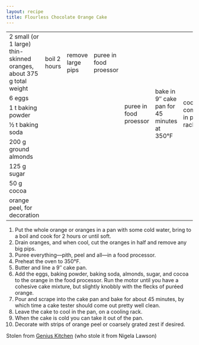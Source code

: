 ```yaml
---
layout: recipe
title: Flourless Chocolate Orange Cake
---
```

<table>
<tr>
  <td>2 small (or 1 large) thin-skinned oranges, about 375 g total weight</td>
  <td>boil 2 hours</td>
  <td>remove large pips</td>
  <td>puree in food proessor</td>
  <td rowspan="7">puree in food proessor</td>
  <td rowspan="7">bake in 9&Prime; cake pan for 45 minutes at 350&deg;F</td>
  <td rowspan="7">cool completely in pan on rack</td>
  <td rowspan="7">remove from pan</td>
  <td rowspan="8">optionally decorate</td>
</tr>
<tr>
  <td>6 eggs</td>
  <td rowspan="6" colspan="3" class="righthide">&nbsp;</td>
</tr>
<tr>
  <td>1 t baking powder</td>
</tr>
<tr>
  <td>&frac12; t baking soda</td>
</tr>
<tr>
  <td>200 g ground almonds</td>
</tr>
<tr>
  <td>125 g sugar</td>
</tr>
<tr>
  <td>50 g cocoa</td>
</tr>
<tr>
  <td>orange peel, for decoration</td>
  <td colspan="7" class="righthide">&nbsp;</td>
</tr>
</table>

1. Put the whole orange or oranges in a pan with some cold water, bring to a boil and cook for 2 hours or until soft.
2. Drain oranges, and when cool, cut the oranges in half and remove any big pips.
3. Puree everything&mdash;pith, peel and all&mdash;in a food processor.
4. Preheat the oven to 350&deg;F.
5. Butter and line a 9&Prime; cake pan.
6. Add the eggs, baking powder, baking soda, almonds, sugar, and cocoa to the orange in the food processor. Run the motor until you have a cohesive cake mixture, but slightly knobbly with the flecks of puréed orange.
7. Pour and scrape into the cake pan and bake for about 45 minutes, by which time a cake tester should come out pretty well clean.
8. Leave the cake to cool in the pan, on a cooling rack.
9. When the cake is cold you can take it out of the pan.
10. Decorate with strips of orange peel or coarsely grated zest if desired.


<p class="confession">Stolen from <a href="http://www.geniuskitchen.com/recipe/nigella-lawson-flourless-chocolate-orange-cake-303266">Genius Kitchen</a> (who stole it from Nigela Lawson)</p>
